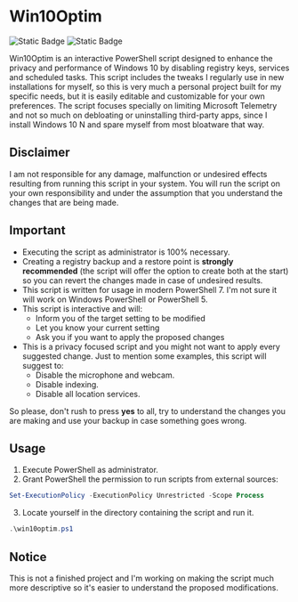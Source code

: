 # Win10Optim

![Static Badge](https://img.shields.io/badge/PowerShell-7%2B-blue?style=flat)
![Static Badge](https://img.shields.io/badge/Windows-10-brightgreen?style=flat)

Win10Optim is an interactive PowerShell script designed to enhance the privacy and performance of Windows 10 by disabling registry keys, services and scheduled tasks.
This script includes the tweaks I regularly use in new installations for myself, so this is very much a personal project built for my specific needs, but it is easily editable and customizable for your own preferences.
The script focuses specially on limiting Microsoft Telemetry and not so much on debloating or uninstalling third-party apps, since I install Windows 10 N and spare myself from most bloatware that way.

## Disclaimer

I am not responsible for any damage, malfunction or undesired effects resulting from running this script in your system.
You will run the script on your own responsibility and under the assumption that you understand the changes that are being made.

## Important

- Executing the script as administrator is 100% necessary.
- Creating a registry backup and a restore point is **strongly recommended** (the script will offer the option to create both at the start) so you can revert the changes made in case of undesired results.
- This script is written for usage in modern PowerShell 7. I'm not sure it will work on Windows PowerShell or PowerShell 5.
- This script is interactive and will:
	- Inform you of the target setting to be modified
 	- Let you know your current setting
	- Ask you if you want to apply the proposed changes
- This is a privacy focused script and you might not want to apply every suggested change. Just to mention some examples, this script will suggest to:
	- Disable the microphone and webcam.
	- Disable indexing.
	- Disable all location services.
	
So please, don't rush to press **yes** to all, try to understand the changes you are making and use your backup in case something goes wrong. 

## Usage

1. Execute PowerShell as administrator.
2. Grant PowerShell the permission to run scripts from external sources:

```powershell
Set-ExecutionPolicy -ExecutionPolicy Unrestricted -Scope Process
```

3. Locate yourself in the directory containing the script and run it.
```powershell
.\win10optim.ps1
```

## Notice
This is not a finished project and I'm working on making the script much more descriptive so it's easier to understand the proposed modifications.
